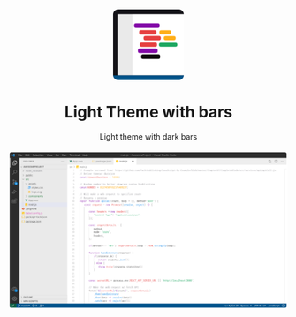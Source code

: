 <h1 align=center>
<img alt="Light Theme with bars icon" src="images/icon.png" width="128" /> <br/><br/>
Light Theme with bars
</h1>
<p align=center>
Light theme with dark bars <br/><br/>
<img alt="Light Theme with bars preview" src="images/preview.png" />
</p>